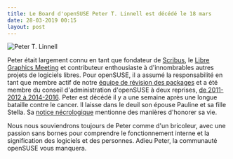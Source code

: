 ```yaml
---
title: Le Board d'openSUSE Peter T. Linnell est décédé le 18 mars
date: 28-03-2019 00:15 
layout: post
---
```


![Peter T. Linnell](https://news.opensuse.org/wp-content/uploads/2019/03/Peter-279x300.jpeg)

Peter était largement connu en tant que fondateur de [Scribus](http://www.scribus.net/), le [Libre Graphics Meeting](https://libregraphicsmeeting.org/) et contributeur enthousiaste à d'innombrables autres projets de logiciels libres. Pour openSUSE, il a assumé la responsabilité en tant que membre actif de notre [équipe de révision des packages](https://en.opensuse.org/openSUSE:OpenSUSE_review_team) et a été membre du conseil d'administration d'openSUSE à deux reprises, [de 2011-2012 à 2014-2016](https://en.opensuse.org/openSUSE:Board_history). Peter est décédé il y a une semaine après une longue bataille contre le cancer. Il laisse dans le deuil son épouse Pauline et sa fille Stella. Sa [notice nécrologique](https://www.legacy.com/obituaries/name/peter-linnell-obituary?pid=191880041&affiliateid=2710) mentionne des manières d'honorer sa vie.

Nous nous souviendrons toujours de Peter comme d'un bricoleur, avec une passion sans bornes pour comprendre le fonctionnement interne et la signification des logiciels et des personnes. Adieu Peter, la communauté openSUSE vous manquera.
